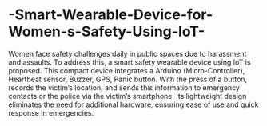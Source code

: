 # -Smart-Wearable-Device-for-Women-s-Safety-Using-IoT-
Women face safety challenges daily in public spaces due to harassment and assaults. To address this, a smart safety wearable device using IoT is proposed. This compact device integrates a Arduino (Micro-Controller), Heartbeat sensor, Buzzer, GPS, Panic button. With the press of a button, records the victim’s location, and sends this information to emergency contacts or the police via the victim’s smartphone. Its lightweight design eliminates the need for additional hardware, ensuring ease of use and quick response in emergencies.
